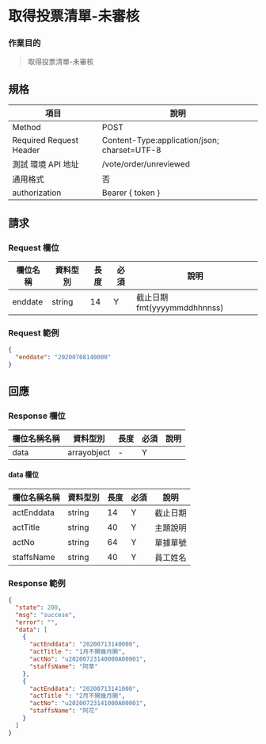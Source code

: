 # 取得投票清單-未審核

### 作業目的

> 取得投票清單-未審核

## 規格

| 項目                    | 說明                                         |
| ----------------------- | -------------------------------------------- |
| Method                  | POST                                         |
| Required Request Header | Content-Type:application/json; charset=UTF-8 |
| 測試 環境 API 地址      | /vote/order/unreviewed                       |
| 通用格式                | 否                                           |
| authorization           | Bearer { token }                             |

## 請求

### Request 欄位

| 欄位名稱 | 資料型別 | 長度 | 必須 | 說明                         |
| -------- | -------- | ---- | ---- | ---------------------------- |
| enddate  | string   | 14   | Y    | 截止日期 fmt(yyyymmddhhnnss) |

### Request 範例

```json
{
  "enddate": "20200708140000"
}
```

## 回應

### Response 欄位

| 欄位名稱名稱 | 資料型別    | 長度 | 必須 | 說明 |
| ------------ | ----------- | ---- | ---- | ---- |
| data         | arrayobject | -    | Y    |      |

#### data 欄位

| 欄位名稱名稱 | 資料型別 | 長度 | 必須 | 說明     |
| ------------ | -------- | ---- | ---- | -------- |
| actEnddata   | string   | 14   | Y    | 截止日期 |
| actTitle     | string   | 40   | Y    | 主題說明 |
| actNo        | string   | 64   | Y    | 單據單號 |
| staffsName   | string   | 40   | Y    | 員工姓名 |

### Response 範例

```json
{
  "state": 200,
  "msg": "succese",
  "error": "",
  "data": [
    {
      "actEnddata": "20200713140000",
      "actTitle ": "1月不開幾月開",
      "actNo": "u20200723140000A00001",
      "staffsName": "阿草"
    },
    {
      "actEnddata": "20200713141000",
      "actTitle ": "2月不開幾月開",
      "actNo": "u20200723141000A00001",
      "staffsName": "阿花"
    }
  ]
}
```
